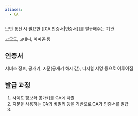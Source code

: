 ```yaml
---
aliases:
  - CA
---
```

보안 통신 시 필요한 [[CA 인증서|인증서]]를 발급해주는 기관

코모도, 고대디, 아마존 등
## 인증서

서비스 정보, 공개키, 지문(공개키 해시 값), 디지털 서명 등으로 이루어짐

## 발급 과정

1. 사이트 정보와 공개키를 CA에 제출
2. 지문을 사용하는 CA의 비밀키 등을 기반으로 CA가 인증서를 발급
3. 